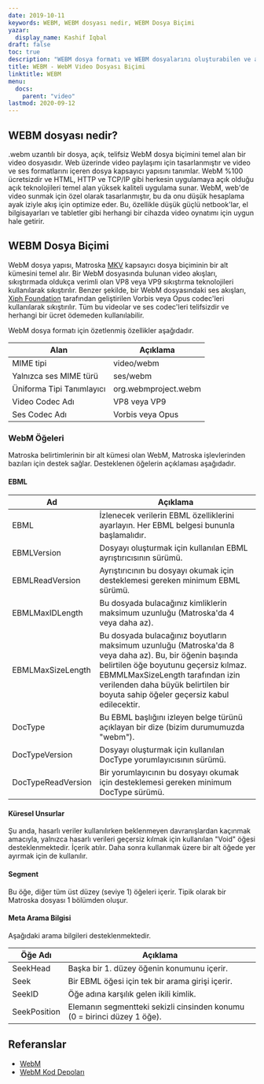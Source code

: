 ```yaml
---
date: 2019-10-11
keywords: WEBM, WEBM dosyası nedir, WEBM Dosya Biçimi
yazar:
  display_name: Kashif Iqbal
draft: false
toc: true
description: "WEBM dosya formatı ve WEBM dosyalarını oluşturabilen ve açabilen API'ler hakkında bilgi edinin."
title: WEBM - WebM Video Dosyası Biçimi
linktitle: WEBM
menu:
  docs:
    parent: "video"
lastmod: 2020-09-12
---
```


## WEBM dosyası nedir?

.webm uzantılı bir dosya, açık, telifsiz WebM dosya biçimini temel alan bir video dosyasıdır. Web üzerinde video paylaşımı için tasarlanmıştır ve video ve ses formatlarını içeren dosya kapsayıcı yapısını tanımlar. WebM %100 ücretsizdir ve HTML, HTTP ve TCP/IP gibi herkesin uygulamaya açık olduğu açık teknolojileri temel alan yüksek kaliteli uygulama sunar. WebM, web'de video sunmak için özel olarak tasarlanmıştır, bu da onu düşük hesaplama ayak iziyle akış için optimize eder. Bu, özellikle düşük güçlü netbook'lar, el bilgisayarları ve tabletler gibi herhangi bir cihazda video oynatımı için uygun hale getirir.

## WEBM Dosya Biçimi

WebM dosya yapısı, Matroska [MKV](/tr/video/mkv/) kapsayıcı dosya biçiminin bir alt kümesini temel alır. Bir WebM dosyasında bulunan video akışları, sıkıştırmada oldukça verimli olan VP8 veya VP9 sıkıştırma teknolojileri kullanılarak sıkıştırılır. Benzer şekilde, bir WebM dosyasındaki ses akışları, [Xiph Foundation](https://www.xiph.org/) tarafından geliştirilen Vorbis veya Opus codec'leri kullanılarak sıkıştırılır. Tüm bu videolar ve ses codec'leri telifsizdir ve herhangi bir ücret ödemeden kullanılabilir.

WebM dosya formatı için özetlenmiş özellikler aşağıdadır.

|Alan|Açıklama|
---|---|
|MIME tipi |video/webm|
|Yalnızca ses MIME türü |ses/webm|
|Üniforma Tipi Tanımlayıcı| org.webmproject.webm|
|Video Codec Adı| VP8 veya VP9|
|Ses Codec Adı| Vorbis veya Opus|

### WebM Öğeleri

Matroska belirtimlerinin bir alt kümesi olan WebM, Matroska işlevlerinden bazıları için destek sağlar. Desteklenen öğelerin açıklaması aşağıdadır.

#### EBML

|Ad |Açıklama|
---|---|
|EBML|İzlenecek verilerin EBML özelliklerini ayarlayın. Her EBML belgesi bununla başlamalıdır.|
|EBMLVersion |Dosyayı oluşturmak için kullanılan EBML ayrıştırıcısının sürümü.|
|EBMLReadVersion|Ayrıştırıcının bu dosyayı okumak için desteklemesi gereken minimum EBML sürümü.|
|EBMLMaxIDLength |Bu dosyada bulacağınız kimliklerin maksimum uzunluğu (Matroska'da 4 veya daha az).|
|EBMLMaxSizeLength|Bu dosyada bulacağınız boyutların maksimum uzunluğu (Matroska'da 8 veya daha az). Bu, bir öğenin başında belirtilen öğe boyutunu geçersiz kılmaz. EBMMLMaxSizeLength tarafından izin verilenden daha büyük belirtilen bir boyuta sahip öğeler geçersiz kabul edilecektir.|
|DocType|Bu EBML başlığını izleyen belge türünü açıklayan bir dize (bizim durumumuzda "webm").|
|DocTypeVersion|Dosyayı oluşturmak için kullanılan DocType yorumlayıcısının sürümü.|
|DocTypeReadVersion|Bir yorumlayıcının bu dosyayı okumak için desteklemesi gereken minimum DocType sürümü.|

#### Küresel Unsurlar

Şu anda, hasarlı veriler kullanılırken beklenmeyen davranışlardan kaçınmak amacıyla, yalnızca hasarlı verileri geçersiz kılmak için kullanılan "Void" öğesi desteklenmektedir. İçerik atılır. Daha sonra kullanmak üzere bir alt öğede yer ayırmak için de kullanılır.

#### Segment
Bu öğe, diğer tüm üst düzey (seviye 1) öğeleri içerir. Tipik olarak bir Matroska dosyası 1 bölümden oluşur.

#### Meta Arama Bilgisi

Aşağıdaki arama bilgileri desteklenmektedir.

|Öğe Adı |Açıklama|
---|---|
|SeekHead |Başka bir 1. düzey öğenin konumunu içerir.|
|Seek |Bir EBML öğesi için tek bir arama girişi içerir.|
|SeekID |Öğe adına karşılık gelen ikili kimlik.|
|SeekPosition |Elemanın segmentteki sekizli cinsinden konumu (0 = birinci düzey 1 öğe).|

## Referanslar

* [WebM](https://www.webmproject.org/)
* [WebM Kod Depoları](https://www.webmproject.org/code/#webp-repositories)

